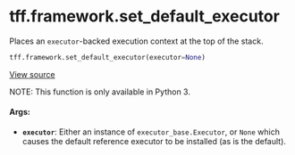 <div itemscope itemtype="http://developers.google.com/ReferenceObject">
<meta itemprop="name" content="tff.framework.set_default_executor" />
<meta itemprop="path" content="Stable" />
</div>

# tff.framework.set_default_executor

Places an `executor`-backed execution context at the top of the stack.

```python
tff.framework.set_default_executor(executor=None)
```

<a target="_blank" href="http://github.com/tensorflow/federated/tree/master/tensorflow_federated/python/core/impl/set_default_executor.py">View
source</a>

<!-- Placeholder for "Used in" -->

NOTE: This function is only available in Python 3.

#### Args:

*   <b>`executor`</b>: Either an instance of `executor_base.Executor`, or `None`
    which causes the default reference executor to be installed (as is the
    default).
